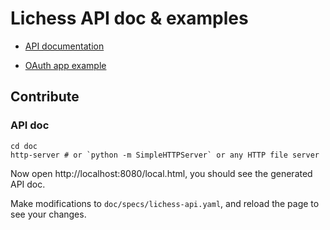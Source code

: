 # Lichess API doc & examples

- [API documentation](https://lichess.org/api)

- [OAuth app example](https://github.com/lichess-org/api/tree/master/example/oauth-authorization-code)

## Contribute

### API doc

```shell
cd doc
http-server # or `python -m SimpleHTTPServer` or any HTTP file server
```

Now open http://localhost:8080/local.html, you should see the generated API doc.

Make modifications to `doc/specs/lichess-api.yaml`, and reload the page to see your changes.
